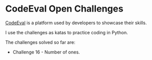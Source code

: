 # CodeEval Open Challenges

[CodeEval](https://www.codeeval.com/) is a platform used by developers to showcase their skills. 

I use the challenges as katas to practice coding in Python. 

The challenges solved so far are: 

- Challenge 16 - Number of ones.
 
